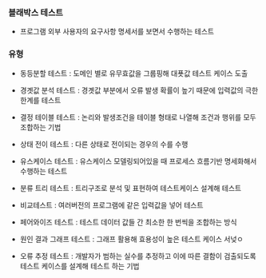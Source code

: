 ### 블래박스 테스트
- 프로그램 외부 사용자의 요구사항 명세서를 보면서 수행하는 테스트

### 유형
- 동등분할 테스트 : 도메인 별로 유무효값을 그룹핑해 대푯값 테스트 케이스 도출
- 경곗값 분석 테스트 : 경곗값 부분에서 오류 발생 확률이 높기 때문에 입력값의 극한 한계를 테스트
- 결정 테이블 테스트 : 논리와 발생조건을 테이블 형태로 나열해 조건과 행위를 모두 조합하는 기법

- 상태 전이 테스트 : 다른 상태로 전이되는 경우의 수를 수행
- 유스케이스 테스트 : 유스케이스 모델링되어있을 때 프로세스 흐름기반 명세화해서 수행하는 테스트
- 분류 트리 테스트 : 트리구조로 분석 및 표현하여 테스트케이스 설계해 테스트
- 비교테스트 : 여러버전의 프로그램에 같은 입력값을 넣어 테스트
- 페어와이즈 테스트 : 테스트 데이터 값들 간 최소한 한 번씩을 조합하는 방식 
- 원인 결과 그래프 테스트 : 그래프 활용해 효용성이 높은 테스트 케이스 서넞ㅇ
- 오류 추정 테스트 : 개발자가 범하는 실수를 추정하고 이에 따른 결함이 검출되도록 테스트 케이스를 설계해 테스트 하는 기법